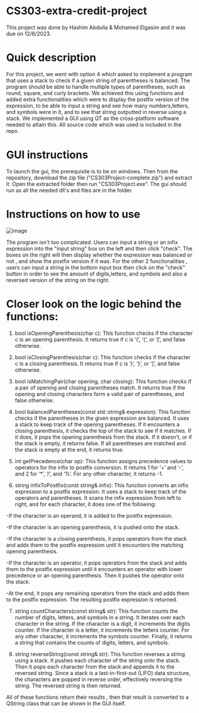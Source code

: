 # CS303-extra-credit-project

This project was done by Hashim Abdulla & Mohamed Elgasim and it was due on 12/8/2023.

# Quick description
For this project, we went with option 4 which asked to implement a program that uses a stack to check if a given string of
parentheses is balanced. The program should be able to handle multiple types of parentheses, such as round, square, and curly brackets. We achieved this using functions and added extra functionalities which were to display the postfix version of the expression, to be able to input a string and see how many numbers,letters, and symbols were in it, and to see that string outputted in reverse using a stack. We implemented a GUI using QT as the cross-platform software needed to attain this. All source code which was used is included in the repo.

# GUI instructions
To launch the gui, the prerequisite is to be on windows. Then from the repository, download the zip file ("CS303Project-complete.zip") and extract it. Open the extracted folder then run "CS303Project.exe". The gui should run as all the needed dll's and files are in the folder.

# Instructions on how to use

![image](https://github.com/HashAbdulla/CS303-extra-credit-project/assets/113187737/cd5975bb-51d8-494d-8b33-a2535a3b9561)


The program isn't too complicated. Users can input a string or an infix expression into the "input string" box on the left and then click "check". The boxes on the right will then display whether the expression was balanced or not , and show the postfix version if it was. For the other 2 functionalities , users can input a string in the bottom input box then click on the "check" button in order to see the amount of digits,letters, and symbols and also a reversed version of the string on the right.


# Closer look on the logic behind the functions:

1) bool isOpeningParenthesis(char c): This function checks if the character c is an opening parenthesis. It returns true if c is ‘(’, ‘{’, or ‘[’, and false otherwise.

2) bool isClosingParenthesis(char c): This function checks if the character c is a closing parenthesis. It returns true if c is ‘)’, ‘}’, or ‘]’, and false otherwise.

3) bool isMatchingPair(char opening, char closing): This function checks if a pair of opening and closing parentheses match. It returns true if the opening and closing characters form a valid pair of parentheses, and false otherwise.

4) bool balancedParentheses(const std::string& expression): This function checks if the parentheses in the given expression are balanced. It uses a stack to keep track of the opening parentheses. If it encounters a closing parenthesis, it checks the top of the stack to see if it matches. If it does, it pops the opening parenthesis from the stack. If it doesn’t, or if the stack is empty, it returns false. If all parentheses are matched and the stack is empty at the end, it returns true.

5) int getPrecedence(char op): This function assigns precedence values to operators for the infix to postfix conversion. It returns 1 for ‘+’ and ‘-’, and 2 for ‘*’, ‘/’, and ‘%’. For any other character, it returns -1.

6) string infixToPostfix(const string& infix): This function converts an infix expression to a postfix expression. It uses a stack to keep track of the operators and parentheses. It scans the infix expression from left to right, and for each character, it does one of the following:

-If the character is an operand, it is added to the postfix expression.

-If the character is an opening parenthesis, it is pushed onto the stack.

-If the character is a closing parenthesis, it pops operators from the stack and adds them to the postfix expression until it encounters the matching opening parenthesis.

-If the character is an operator, it pops operators from the stack and adds them to the postfix expression until it encounters an operator with lower precedence or an opening parenthesis. Then it pushes the operator onto the stack.

-At the end, it pops any remaining operators from the stack and adds them to the postfix expression. The resulting postfix expression is returned.

7) string countCharacters(const string& str): This function counts the number of digits, letters, and symbols in a string. It iterates over each character in the string. If the character is a digit, it increments the digits counter. If the character is a letter, it increments the letters counter. For any other character, it increments the symbols counter. Finally, it returns a string that contains the counts of digits, letters, and symbols.

8) string reverseString(const string& str): This function reverses a string using a stack. It pushes each character of the string onto the stack. Then it pops each character from the stack and appends it to the reversed string. Since a stack is a last-in-first-out (LIFO) data structure, the characters are popped in reverse order, effectively reversing the string. The reversed string is then returned.


All of these functions return their results , then that result is converted to a QString class that can be shown in the GUI itself.


